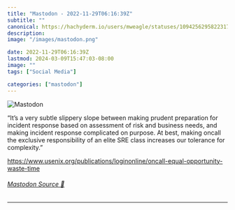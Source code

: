 ```yaml
---
title: "Mastodon - 2022-11-29T06:16:39Z"
subtitle: ""
canonical: https://hachyderm.io/users/mweagle/statuses/109425629582231731
description:
image: "/images/mastodon.png"

date: 2022-11-29T06:16:39Z
lastmod: 2024-03-09T15:47:03-08:00
image: ""
tags: ["Social Media"]

categories: ["mastodon"]
---
```

![Mastodon](/images/mastodon.png)

<p>“It’s a very subtle slippery slope between making prudent preparation for incident response based on assessment of risk and business needs, and making incident response complicated on purpose. At best, making oncall the exclusive responsibility of an elite SRE class increases our tolerance for complexity.”</p><p><a href="https://www.usenix.org/publications/loginonline/oncall-equal-opportunity-waste-time" target="_blank" rel="nofollow noopener noreferrer" translate="no"><span class="invisible">https://www.</span><span class="ellipsis">usenix.org/publications/logino</span><span class="invisible">nline/oncall-equal-opportunity-waste-time</span></a></p>


###### [Mastodon Source 🐘](https://hachyderm.io/@mweagle/109425629582231731)

___

